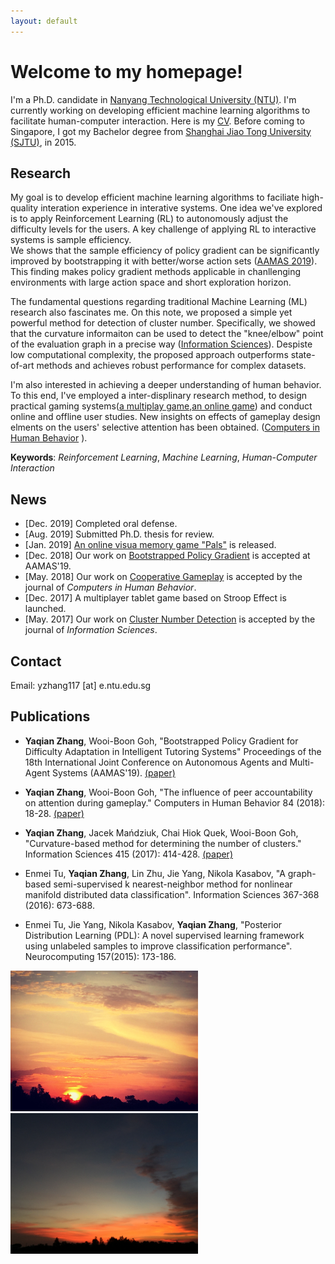 ```yaml
---
layout: default
---
```

# Welcome to my homepage!
I'm a Ph.D. candidate in [Nanyang Technological University (NTU)](https://www.ntu.edu.sg). I'm currently working on developing efficient machine learning algorithms to facilitate human-computer interaction. Here is my [CV](about/document.pdf). Before coming to Singapore, I got my Bachelor degree from [Shanghai Jiao Tong University (SJTU)](http://en.sjtu.edu.cn/), in 2015. 

## Research
My goal is to develop efficient machine learning algorithms to faciliate high-quality interation experience in interative systems. One idea we've explored is to apply Reinforcement Learning (RL) to autonomously adjust the difficulty levels for the users. A key challenge of applying RL to interactive systems is sample efficiency.  
We shows that the sample efficiency of policy gradient can be significantly improved by bootstrapping it with better/worse action sets ([AAMAS 2019](papers/19_YaqianZhang_BootstrappedPolicyGradient_aamas.pdf)). This finding makes policy gradient methods applicable in chanllenging environments with large action space and short exploration horizon.

The fundamental questions regarding traditional Machine Learning (ML) research also fascinates me. On this note, we proposed a simple yet powerful method for detection of cluster number. Specifically,  we showed that the curvature informaiton can be used to detect the "knee/elbow" point of the evaluation graph in a precise way ([Information Sciences](papers/17_YaqianZhang_Curvature_Cluster_InformationScience.pdf)). Despiste low computational complexity, the proposed approach outperforms state-of-art methods and achieves robust performance for complex datasets.

I'm also interested in achieving a deeper understanding of human behavior. To this end, I've employed a inter-displinary research method, to design practical gaming systems([a multiplay game](_posts/2018-02-16-peer-accountability-on-attention.md),[an online game](_posts/2018-06-30-difficulty-adjustment-for-visual-memory-training.md)) and conduct online and offline user studies. New insights on effects of gameplay design elments on the users' selective attention has been obtained. ([Computers in Human Behavior](papers/18_YaqianZhang_PeerAccountability_CHB.pdf) ).

**Keywords**: _Reinforcement Learning_, _Machine Learning_, _Human-Computer Interaction_



## News
* [Dec. 2019]  Completed oral defense.
* [Aug. 2019]  Submitted Ph.D. thesis for review.
* [Jan. 2019]   [An online visua memory game "Pals"](http://vmg23apr-env.wipf9rh8mt.ap-southeast-1.elasticbeanstalk.com/vmg_23_Apr/) is released.
* [Dec. 2018]  Our work on [Bootstrapped Policy Gradient](papers/19_YaqianZhang_BootstrappedPolicyGradient_aamas.pdf) is accepted at AAMAS'19.
* [May. 2018]  Our work on [Cooperative Gameplay](papers/18_YaqianZhang_PeerAccountability_CHB.pdf) is accepted by the journal of _Computers in Human Behavior_.
* [Dec. 2017]  A multiplayer tablet game based on Stroop Effect is launched.
* [May. 2017]  Our work on [Cluster Number Detection](papers/17_YaqianZhang_Curvature_Cluster_InformationScience.pdf) is accepted by the journal of _Information Sciences_.

## Contact
Email: yzhang117 [at] e.ntu.edu.sg


## Publications
* **Yaqian Zhang**, Wooi-Boon Goh, "Bootstrapped Policy Gradient for Difficulty Adaptation in Intelligent Tutoring Systems" Proceedings of the 18th International Joint Conference on Autonomous Agents and Multi-Agent Systems (AAMAS'19). [(paper)](papers/19_YaqianZhang_BootstrappedPolicyGradient_aamas.pdf)

* **Yaqian Zhang**, Wooi-Boon Goh, "The influence of peer accountability on attention during gameplay." Computers in Human Behavior 84 (2018): 18-28. [(paper)](papers/18_YaqianZhang_PeerAccountability_CHB.pdf)

* **Yaqian Zhang**, Jacek Mańdziuk, Chai Hiok Quek, Wooi-Boon Goh, "Curvature-based method for determining the number of clusters." Information Sciences 415 (2017): 414-428. [(paper)](papers/17_YaqianZhang_Curvature_Cluster_InformationScience.pdf)

* Enmei Tu, **Yaqian Zhang**, Lin Zhu, Jie Yang, Nikola Kasabov, "A graph-based semi-supervised k nearest-neighbor method for nonlinear manifold distributed data classification". Information Sciences 367-368 (2016): 673-688.

* Enmei Tu, Jie Yang, Nikola Kasabov, **Yaqian Zhang**, "Posterior Distribution Learning (PDL): A novel supervised learning framework using unlabeled samples to improve classification performance". Neurocomputing 157(2015): 173-186.

<img src="images/IMG_9401.JPG" alt="hi" class="inline" width="300"/>
<img src="images/IMG_2041.JPG" alt="hi" class="inline" width="300"/>






